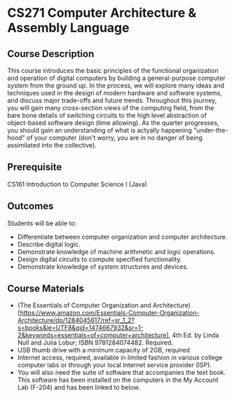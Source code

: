 # CS271 Computer Architecture & Assembly Language #

## Course Description ##

This course introduces the basic principles of the functional organization and operation of digital computers by building a general-purpose computer system from the ground up. In the process, we will explore many ideas and techniques used in the design of modern hardware and software systems, and discuss major trade-offs and future trends. Throughout this journey, you will gain many cross-section views of the computing field, from the bare bone details of switching circuits to the high level abstraction of object-based software design (time allowing). As the quarter progresses, you should gain an understanding of what is actyally happening "under-the-hood" of your computer (don't worry, you are in no danger of being assimilated into the collective).

## Prerequisite ##

CS161 Introduction to Computer Science I (Java)

## Outcomes ##

Students will be able to:
* Differentiate between computer organization and computer architecture.
* Describe digital logic.
* Demonstrate knowledge of machine arithmetic and logic operations.
* Design digital circuits to compute specified functionality.
* Demonstrate knowledge of system structures and devices.

## Course Materials ##

* (The Essentials of Computer Organization and Architecture)[https://www.amazon.com/Essentials-Computer-Organization-Architecture/dp/1284045617/ref=sr_1_2?s=books&ie=UTF8&qid=1474667932&sr=1-2&keywords=essentials+of+computer+architecture], 4th Ed. by Linda Null and Julia Lobur; ISBN 9781284074482. Required. 
* USB thumb drive with a minimum capacity of 2GB, required
* Internet access, required, available in limited fashion in various college computer labs or through your local Internet service provider (ISP).
* You will also need the suite of software that accompanies the text book. This software has been installed on the computers in the My Account Lab (F-204) and has been linked to below.

